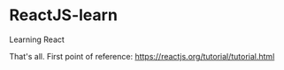 # ReactJS-learn
Learning React


That's all. 
First point of reference:
https://reactjs.org/tutorial/tutorial.html
